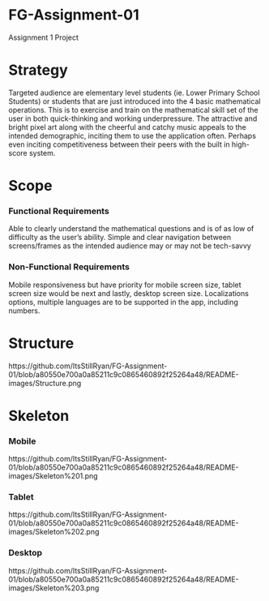 # FG-Assignment-01
Assignment 1 Project
<h1>Strategy</h1>
<p>Targeted audience are elementary level students
(ie.  Lower Primary School Students) or students that are just introduced into the 4 basic mathematical operations. This is to exercise and train on the mathematical skill set of the user in both quick-thinking and working underpressure. 
The attractive and bright pixel art along with the cheerful and catchy music appeals to the intended demographic, inciting them to use the application often. Perhaps even inciting competitiveness between their peers with the built in high-score system.<p>


<h1>Scope</h1>

<h3>Functional Requirements</h3>
<p>Able to clearly understand the mathematical questions and is of as low of difficulty as the user’s ability.
Simple and clear navigation between screens/frames as the intended audience may or may not be tech-savvy </p>

<h3>Non-Functional Requirements </h3>
<p>Mobile responsiveness but have priority for mobile screen size, tablet screen size would be next and lastly, desktop screen size. 
Localizations options, multiple languages are to be supported in the app, including numbers.</p>

<h1>Structure</h1>
https://github.com/ItsStillRyan/FG-Assignment-01/blob/a80550e700a0a85211c9c0865460892f25264a48/README-images/Structure.png

<h1>Skeleton</h1>

<h3>Mobile</h3>
https://github.com/ItsStillRyan/FG-Assignment-01/blob/a80550e700a0a85211c9c0865460892f25264a48/README-images/Skeleton%201.png

<h3>Tablet</h3>
https://github.com/ItsStillRyan/FG-Assignment-01/blob/a80550e700a0a85211c9c0865460892f25264a48/README-images/Skeleton%202.png

<h3>Desktop</h3>
https://github.com/ItsStillRyan/FG-Assignment-01/blob/a80550e700a0a85211c9c0865460892f25264a48/README-images/Skeleton%203.png